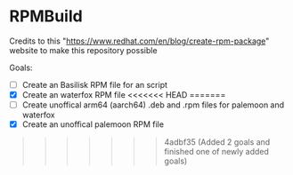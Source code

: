 # RPMBuild
Credits to this "https://www.redhat.com/en/blog/create-rpm-package" website to make this repository possible

Goals:
- [ ] Create an Basilisk RPM file for an script
- [X] Create an waterfox RPM file
<<<<<<< HEAD
=======
- [ ] Create unoffical arm64 (aarch64) .deb and .rpm files for palemoon and waterfox
- [X] Create an unoffical palemoon RPM file
>>>>>>> 4adbf35 (Added 2 goals and finished one of newly added goals)
